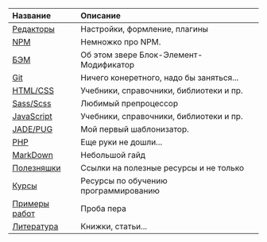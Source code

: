 |           Название       |                 Описание              |           |
|:-------------------------|:--------------------------------------|:---------:|
|[Редакторы][Editors]      |Настройки, формление, плагины          |           |
|[NPM][NPM]                |Немножко про NPM.                      |           |
|[БЭМ][BEM]                |Об этом звере Блок-Элемент-Модификатор |           |
|[Git][Git]                |Ничего конеретного, надо бы заняться...|           |
|[HTML/CSS][HTML-CSS]      |Учебники, справочники, библиотеки и пр.|           |
|[Sass/Scss][Sass]         |Любимый препроцессор                   |           |
|[JavaScript][JavaScript]  |Учебники, справочники, библиотеки и пр.|           |
|[JADE/PUG][JADE-PUG]      |Мой первый шаблонизатор.               |           |
|[PHP][PHP]                |Еще руки не дошли...                   |           |
|[MarkDown][MarkDown]      |Небольшой гайд                         |           |
|[Полезняшки][Useful]      |Ссылки на полезные ресурсы и не только |           |
|[Курсы][Courses]          |Ресурсы по обучению программированию   |           |
|[Примеры работ][portfolio]|Проба пера                             |           |
|[Литература][literature]  |Книжки, статьи...                      |           |

<br />

[Editors]:    readme/Editors.md
[NPM]:        readme/NPM.md
[BEM]:        readme/BEM.md
[Git]:        readme/Git.md
[HTML-CSS]:   readme/HTML-CSS.md
[Sass]:       readme/Sass.md
[JavaScript]: readme/JavaScript.md
[JADE-PUG]:   readme/JADE-PUG.md
[PHP]:        readme/PHP.md
[MarkDown]:   readme/MarkDown.md
[Useful]:     readme/Useful.md
[Courses]:    https://github.com/vik-vavilikhin/Courses
[portfolio]:  https://github.com/vik-vavilikhin/portfolio
[literature]: literature

<br />